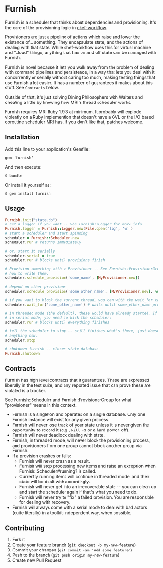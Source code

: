 # Furnish

Furnish is a scheduler that thinks about dependencies and provisioning. It's
the core of the provisioning logic in
[chef-workflow](https://github.com/chef-workflow/chef-workflow).

Provisioners are just a pipeline of actions which raise and lower the existence
of... something. They encapsulate state, and the actions of dealing with that
state. While chef-workflow uses this for virtual machine and "cloud" things,
anything that has on and off state can be managed with Furnish.

Furnish is novel because it lets you walk away from the problem of dealing with
command pipelines and persistence, in a way that lets you deal with it
concurrently or serially without caring too much, making testing things that
use Furnish a lot easier. It has a number of guarantees it makes about this
stuff. See `Contracts` below.

Outside of that, it's just solving Dining Philosophers with Waiters and
cheating a little by knowing how MRI's thread scheduler works.

Furnish requires MRI Ruby 1.9.3 at minimum. It probably will explode violently
on a Ruby implemention that doesn't have a GVL or the I/O based coroutine
scheduler MRI has. If you don't like that, patches welcome.

## Installation

Add this line to your application's Gemfile:

    gem 'furnish'

And then execute:

    $ bundle

Or install it yourself as:

    $ gem install furnish

## Usage

```ruby
Furnish.init("state.db")
# set a logger if you want -- See Furnish::Logger for more info
Furnish.logger = Furnish::Logger.new(File.open('log', 'w'))
# start a scheduler and start spinning
scheduler = Furnish::Scheduler.new
scheduler.run # returns immediately

# or, start it serially
scheduler.serial = true
scheduler.run # blocks until provisions finish

# Provision something with a Provisioner -- See Furnish::ProvisionerGroup for
# how to write them.
scheduler.schedule_provision('some_name', [MyProvisioner.new])

# depend on other provisions
scheduler.schedule_provision('some_other_name', [MyProvisioner.new], %w[some_name])

# if you want to block the current thread, you can with the wait_for call
scheduler.wait_for('some_other_name') # waits until some_other_name provisions successfully.

# in threaded mode (the default), these would have already started. If you're
# in serial mode, you need to kick the scheduler:
scheduler.run # blocks until everything finishes

# tell the scheduler to stop -- still finishes what's there, just doesn't do
# anything new.
scheduler.stop

# shutdown furnish -- closes state database 
Furnish.shutdown
```

## Contracts

Furnish has high level contracts that it guarantees. These are expressed
liberally in the test suite, and any reported issue that can prove these are
violated is a blocker.

See Furnish::Scheduler and Furnish::ProvisionerGroup for what "provisioner"
means in this context.

* Furnish is a singleton and operates on a single database. Only one Furnish
  instance will exist for any given process.
* Furnish will never lose track of your state unless it is never given the
  opportunity to record it (e.g., `kill -9` or a hard power-off).
* Furnish will never deadlock dealing with state.
* Furnish, in threaded mode, will never block the provisioning process, and
  provisioners from one group cannot block another group via Furnish.
* If a provision crashes or fails:
  * Furnish will never crash as a result.
  * Furnish will stop processing new items and raise an exception when
    Furnish::Scheduler#running? is called.
  * Currently running items will continue in threaded mode, and their state
    will be dealt with accordingly.
  * Furnish will never get into an irrecoverable state -- you can clean up and
    start the scheduler again if that's what you need to do.
  * Furnish will never try to "fix" a failed provision. You are responsible for
    dealing with recovery.
* Furnish will always come with a serial mode to deal with bad actors (quite
  literally) in a toolkit-independent way, when possible.

## Contributing

1. Fork it
2. Create your feature branch (`git checkout -b my-new-feature`)
3. Commit your changes (`git commit -am 'Add some feature'`)
4. Push to the branch (`git push origin my-new-feature`)
5. Create new Pull Request
